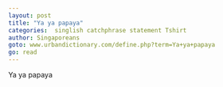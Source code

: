 ```yaml
---
layout: post
title: "Ya ya papaya"
categories:  singlish catchphrase statement Tshirt
author: Singaporeans
goto: www.urbandictionary.com/define.php?term=Ya+ya+papaya
go: read
---
```

Ya ya papaya
